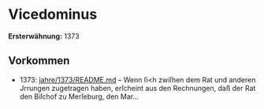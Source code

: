 # Vicedominus

**Ersterwähnung:** 1373

## Vorkommen
- 1373: [jahre/1373/README.md](../jahre/1373/README.md) – Wenn ſi<h zwiſhen dem Rat und anderen Jrrungen
zugetragen haben, erſcheint aus den Rechnungen, daß der
Rat den Biſchof zu Merſeburg, den Mar...
